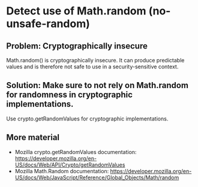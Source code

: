 # Detect use of Math.random (no-unsafe-random)

## Problem: Cryptographically insecure
Math.random() is cryptographically insecure.
It can produce predictable values and is therefore not safe to use in a security-sensitive context.

## Solution: Make sure to not rely on Math.random for randomness in cryptographic implementations.
Use crypto.getRandomValues for cryptographic implementations.

## More material
- Mozilla crypto.getRandomValues documentation: https://developer.mozilla.org/en-US/docs/Web/API/Crypto/getRandomValues
- Mozilla Math.Random documentation: https://developer.mozilla.org/en-US/docs/Web/JavaScript/Reference/Global_Objects/Math/random


